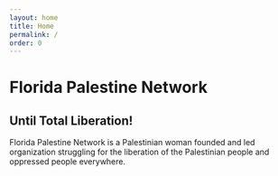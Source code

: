 ```yaml
---
layout: home
title: Home
permalink: /
order: 0
---
```


# Florida Palestine Network
## Until Total Liberation!
Florida Palestine Network is a Palestinian woman founded and led organization struggling for the liberation of the Palestinian people and oppressed people everywhere.